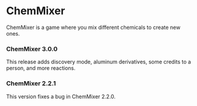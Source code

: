 # ChemMixer
ChemMixer is a game where you mix different chemicals to create new ones.
### ChemMixer 3.0.0
This release adds discovery mode, aluminum derivatives, some credits to a person, and more reactions.
### ChemMixer 2.2.1
This version fixes a bug in ChemMixer 2.2.0.
